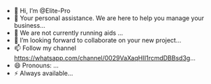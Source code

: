 - 👋 Hi, I’m @Elite-Pro
- 👀 Your personal assistance. We are here to help you manage your business...
- 🌱 We are not currently running aids ...
- 💞️ I’m looking forward to collaborate on your new project...
- 📫 Follow my channel https://whatsapp.com/channel/0029VaXaqHII1rcmdDBBsd3g...
- 😄 Pronouns: ...
- ⚡ Always available...

<!---
Elite-Pro/Elite-Pro is a ✨ special ✨ repository because its `README.md` (this file) appears on your GitHub profile.
You can click the Preview link to take a look at your changes.
--->
